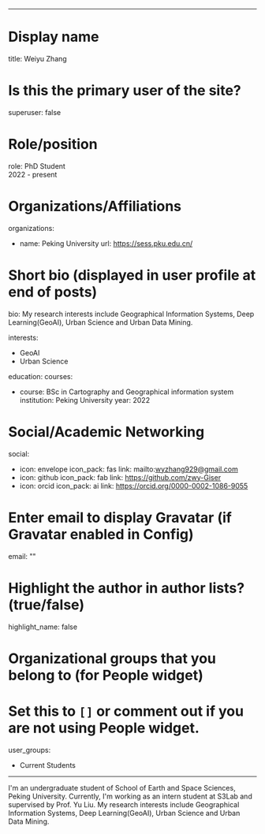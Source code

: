 
---
# Display name
title: Weiyu Zhang

# Is this the primary user of the site?
superuser: false

# Role/position
role: PhD Student<br>2022 - present</br>

# Organizations/Affiliations
organizations:
- name: Peking University
  url: https://sess.pku.edu.cn/

# Short bio (displayed in user profile at end of posts)
bio: My research interests include Geographical Information Systems, Deep Learning(GeoAI), Urban Science and Urban Data Mining.

interests:
  - GeoAI
  - Urban Science


education:
  courses:
  - course: BSc in Cartography and Geographical information system
    institution: Peking University
    year: 2022

# Social/Academic Networking
social:
  - icon: envelope
    icon_pack: fas
    link: mailto:wyzhang929@gmail.com
  - icon: github
    icon_pack: fab
    link: https://github.com/zwy-Giser
  - icon: orcid
    icon_pack: ai
    link: https://orcid.org/0000-0002-1086-9055


# Enter email to display Gravatar (if Gravatar enabled in Config)
email: ""

# Highlight the author in author lists? (true/false)
highlight_name: false

# Organizational groups that you belong to (for People widget)
#   Set this to `[]` or comment out if you are not using People widget.
user_groups:
- Current Students
---
I'm an undergraduate student of School of Earth and  Space Sciences, Peking University.  Currently, I'm working as an intern student at S3Lab and supervised by Prof. Yu Liu. 
My research interests include Geographical Information Systems, Deep Learning(GeoAI), Urban Science and Urban Data Mining.
